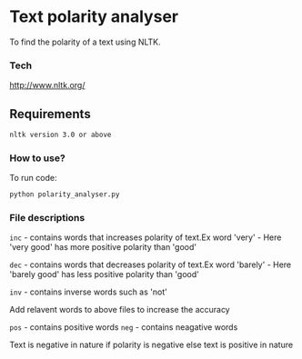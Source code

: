 # Text polarity analyser

To find the polarity of a text using NLTK. 

### Tech
http://www.nltk.org/

## Requirements

```sh
nltk version 3.0 or above
```

### How to use?
To run code:
```sh
python polarity_analyser.py
```
### File descriptions

```inc``` -  contains words that increases polarity of text.Ex word 'very' - Here 'very good' has more positive polarity than 'good'

```dec``` - contains words that decreases polarity of text.Ex word 'barely' - Here 'barely good' has less positive polarity than 'good'

```inv``` - contains inverse words such as 'not'

Add relavent words to above files to increase the accuracy

```pos``` - contains positive words
```neg``` - contains neagative words



Text is negative in nature if polarity is negative else text is positive in nature




